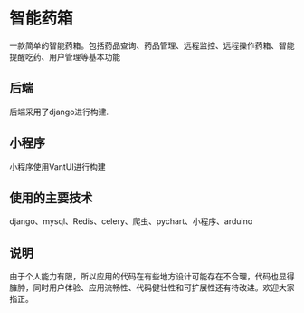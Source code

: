 # 智能药箱

一款简单的智能药箱。包括药品查询、药品管理、远程监控、远程操作药箱、智能提醒吃药、用户管理等基本功能



## 后端

后端采用了django进行构建.





## 小程序

小程序使用VantUI进行构建



## 使用的主要技术

django、mysql、Redis、celery、爬虫、pychart、小程序、arduino



## 说明

由于个人能力有限，所以应用的代码在有些地方设计可能存在不合理，代码也显得臃肿，同时用户体验、应用流畅性、代码健壮性和可扩展性还有待改进。欢迎大家指正。
